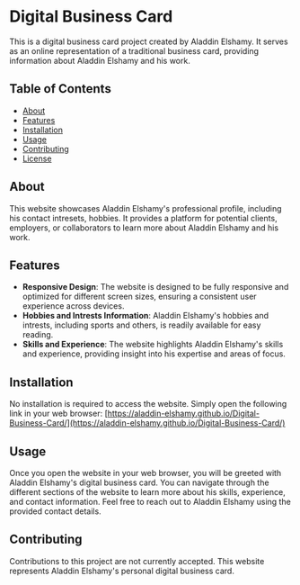 # Digital Business Card

This is a digital business card project created by Aladdin Elshamy. It serves as an online representation of a traditional business card, providing information about Aladdin Elshamy and his work.

## Table of Contents

- [About](#about)
- [Features](#features)
- [Installation](#installation)
- [Usage](#usage)
- [Contributing](#contributing)
- [License](#license)

## About

This website showcases Aladdin Elshamy's professional profile, including his contact intresets, hobbies. It provides a platform for potential clients, employers, or collaborators to learn more about Aladdin Elshamy and his work.

## Features

- **Responsive Design**: The website is designed to be fully responsive and optimized for different screen sizes, ensuring a consistent user experience across devices.
- **Hobbies and Intrests Information**: Aladdin Elshamy's hobbies and intrests, including sports and others, is readily available for easy reading.
- **Skills and Experience**: The website highlights Aladdin Elshamy's skills and experience, providing insight into his expertise and areas of focus.

## Installation

No installation is required to access the website. Simply open the following link in your web browser: [https://aladdin-elshamy.github.io/Digital-Business-Card/](https://aladdin-elshamy.github.io/Digital-Business-Card/)

## Usage

Once you open the website in your web browser, you will be greeted with Aladdin Elshamy's digital business card. You can navigate through the different sections of the website to learn more about his skills, experience, and contact information. Feel free to reach out to Aladdin Elshamy using the provided contact details.

## Contributing

Contributions to this project are not currently accepted. This website represents Aladdin Elshamy's personal digital business card.

